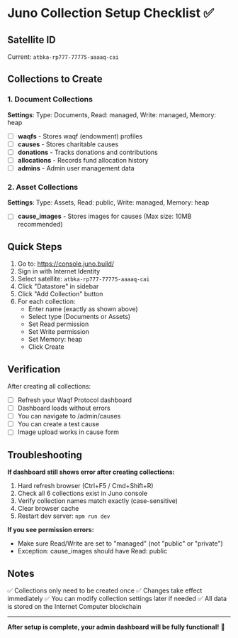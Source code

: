 # Juno Collection Setup Checklist ✅

## Satellite ID
Current: `atbka-rp777-77775-aaaaq-cai`

## Collections to Create

### 1. Document Collections
**Settings**: Type: Documents, Read: managed, Write: managed, Memory: heap

- [ ] **waqfs** - Stores waqf (endowment) profiles
- [ ] **causes** - Stores charitable causes  
- [ ] **donations** - Tracks donations and contributions
- [ ] **allocations** - Records fund allocation history
- [ ] **admins** - Admin user management data

### 2. Asset Collections  
**Settings**: Type: Assets, Read: public, Write: managed, Memory: heap

- [ ] **cause_images** - Stores images for causes (Max size: 10MB recommended)

## Quick Steps

1. Go to: https://console.juno.build/
2. Sign in with Internet Identity
3. Select satellite: `atbka-rp777-77775-aaaaq-cai`
4. Click "Datastore" in sidebar
5. Click "Add Collection" button
6. For each collection:
   - Enter name (exactly as shown above)
   - Select type (Documents or Assets)
   - Set Read permission
   - Set Write permission
   - Set Memory: heap
   - Click Create

## Verification

After creating all collections:
- [ ] Refresh your Waqf Protocol dashboard
- [ ] Dashboard loads without errors
- [ ] You can navigate to /admin/causes
- [ ] You can create a test cause
- [ ] Image upload works in cause form

## Troubleshooting

**If dashboard still shows error after creating collections:**
1. Hard refresh browser (Ctrl+F5 / Cmd+Shift+R)
2. Check all 6 collections exist in Juno console
3. Verify collection names match exactly (case-sensitive)
4. Clear browser cache
5. Restart dev server: `npm run dev`

**If you see permission errors:**
- Make sure Read/Write are set to "managed" (not "public" or "private")
- Exception: cause_images should have Read: public

## Notes

✅ Collections only need to be created once
✅ Changes take effect immediately
✅ You can modify collection settings later if needed
✅ All data is stored on the Internet Computer blockchain

---

**After setup is complete, your admin dashboard will be fully functional!** 🎉

